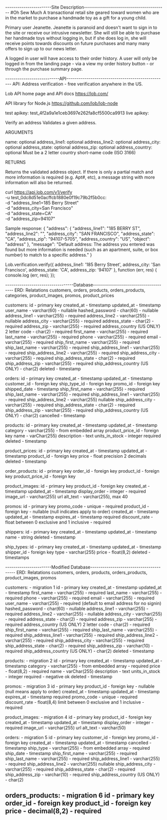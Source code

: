 -----------------------Site Description-----------------------------------------
#Oh Sew Much
A transactional retail site geared toward women who are in the market to purchase a handmade toy as a gift for a young child.

Primary user Jeanette. Jeanette is paranoid and doesn't want to sign in to the site or receive our intrusive newsletter. She will still be able to purchase her handmade toys without logging in, but if she does log in, she will receive points towards discounts on future purchases and many many offers to sign up to our news letter.

A logged in user will have access to their order history. A user will only be logged in from the landing page - via a view my order history button - or through the purchase summary page.

---------------------------API--------------------------------------------------
API: Address verification - free verification anywhere in the US.

Lob API home page and API docs
https://lob.com/

API library for Node.js
https://github.com/lob/lob-node

test apikey: test_4f2a9a1e1ceb3697e262fa8cf5500ca9913
live apikey:

Verify an address
Validates a given address.

ARGUMENTS

name:
optional
address_line1:
optional
address_line2:
optional
address_city:
optional
address_state:
optional
address_zip:
optional
address_country:
optional
Must be a 2 letter country short-name code (ISO 3166)

RETURNS

Returns the validated address object. If there is only a partial match and more information is required (e.g. Apt#, etc), a message string with more information will also be returned.

curl https://api.lob.com/v1/verify \
  -u test_0dc8d51e0acffcb1880e0f19c79b2f5b0cc: \
  -d "address_line1=185 Berry Street" \
  -d "address_city=San Francisco" \
  -d "address_state=CA" \
  -d "address_zip=94107"

Sample response:
{
    "address": {
        "address_line1": "185 BERRY ST",
        "address_line2": "",
        "address_city": "SAN FRANCISCO",
        "address_state": "CA",
        "address_zip": "94107-5705",
        "address_country": "US",
        "object": "address"
    },
    "message": "Default address: The address you entered was found but more information is needed (such as an apartment, suite, or box number) to match to a specific address."
}

  Lob.verification.verify({
    address_line1: '185 Berry Street',
    address_city: 'San Francisco',
    address_state: 'CA',
    address_zip: '94107'
  }, function (err, res) {
    console.log (err, res);
  });

----------------------------------Database--------------------------------------
ERD: Relatations
customers, orders, products, orders_products, categories, product_images, promos, product_prices

customers:
id - primary key
created_at - timestamp
updated_at - timestamp
user_name - varchar(60) - nullable
hashed_password - char(60) - nullable
address_line1 - varchar(255) - required
address_line2 - varchar(255) - nullable
address_city - varchar(255) - required
address_state - char(2) - required
address_zip - varchar(255) - required
address_country (US ONLY) 2 letter code - char(2) - required
first_name - varchar(255) - required
last_name - varchar(255) - required
phone - varchar(255) - required
email - varchar(255) - required
ship_first_name - varchar(255) - required
ship_last_name - varchar(255) - required
ship_address_line1 - varchar(255) - required
ship_address_line2 - varchar(255) - required
ship_address_city - varchar(255) - required
ship_address_state - char(2) - required
ship_address_zip - varchar(255) - required
ship_address_country (US ONLY) - char(2)
deleted - timestamp

orders:
id - primary key
created_at - timestamp
updated_at - timestamp
customer_id - foreign key
ship_type_id - foreign key
promo_id - foreign key
shipped_date - timestamp
ship_first_name - varchar(255) - required
ship_last_name - varchar(255) - required
ship_address_line1 - varchar(255) - required
ship_address_line2 - varchar(255) nullable
ship_address_city - varchar(255) - required
ship_address_state - char(2) - required
ship_address_zip - varchar(255) - required
ship_address_country (US ONLY) - char(2)
cancelled - timestamp

products:
id - primary key
created_at - timestamp
updated_at - timestamp
category - varchar(255) - from embedded array
product_price_id - foreign key
name - varChar(255)
description - text
units_in_stock - integer required
deleted - timestamp

product_prices:
id - primary key
created_at - timestamp
updated_at - timestamp
product_id - foreign key
price - float precision 2 decimals
deleted - timestamp

order_products:
id - primary key
order_id - foreign key
product_id - foreign key
product_price_id - foreign key

product_images:
id - primary key
product_id - foreign key
created_at - timestamp
updated_at - timestamp
display_order - integer - required
image_url - varchar(255) url
alt_text - varchar(255), max 40

promos:
id - primary key
promo_code - unique - required
product_id - foreign key - nullable (null indicates apply to order)
created_at - timestamp
updated_at - timestamp
expires_at - timestamp required
discount_rate - float between 0 exclusive and 1 inclusive - required

shippers:
id - primary key
created_at - timestamp
updated_at - timestamp
name - string
deleted - timestamp

ship_types:
id - primary key
created_at - timestamp
updated_at - timestamp
shipper_id - foreign key
type - varchar(255)
price - float(8,2)
deleted - timestamps

-----------------------Modified Database----------------------------------------
ERD: Relatations
customers, orders, products, orders_products, product_images, promos

customers: - migration 1
id - primary key
created_at - timestamp
updated_at - timestamp
first_name - varchar(255) - required
last_name - varchar(255) - required
phone - varchar(255) - required
email - varchar(255) - required
user_name - varchar(255) - required (default to email address for no signin)
hashed_password - char(60) - nullable
address_line1 - varchar(255) - required
address_line2 - varchar(255) - nullable
address_city - varchar(255) - required
address_state - char(2) - required
address_zip - varchar(255) - required
address_country (US ONLY) 2 letter code - char(2) - required
ship_first_name - varchar(255) - required
ship_last_name - varchar(255) - required
ship_address_line1 - varchar(255) - required
ship_address_line2 - varchar(255) - required
ship_address_city - varchar(255) - required
ship_address_state - char(2) - required
ship_address_zip - varchar(10) - required
ship_address_country (US ONLY) - char(2)
deleted - timestamp

products: - migration 2
id - primary key
created_at - timestamp
updated_at - timestamp
category - varchar(255) - from embedded array - required
price - float(8,2) - required
name - varChar(255)
description - text
units_in_stock - integer required - negative ok
deleted - timestamp

promos: - migration 3
id - primary key
product_id - foreign key - nullable (null means apply to order)
created_at - timestamp
updated_at - timestamp
expires_at - timestamp required
promo_code - unique - required
discount_rate - float(8,4) limit between 0 exclusive and 1 inclusive - required

product_images: - migration 4
id - primary key
product_id - foreign key
created_at - timestamp
updated_at - timestamp
display_order - integer - required
image_url - varchar(255) url
alt_text - varchar(50)

orders: - migration 5
id - primary key
customer_id - foreign key
promo_id - foreign key
created_at - timestamp
updated_at - timestamp
cancelled - timestamp
ship_type - varchar(255) - from embedded array - required
ship_date - timestamp
ship_first_name - varchar(255) - required
ship_last_name - varchar(255) - required
ship_address_line1 - varchar(255) - required
ship_address_line2 - varchar(255) nullable
ship_address_city - varchar(255) - required
ship_address_state - char(2) - required
ship_address_zip - varchar(10) - required
ship_address_country (US ONLY) - char(2)

orders_products: - migration 6
id - primary key
order_id - foreign key
product_id - foreign key
price - decimal(8,2) - required
--------------------------------------------------------------------------------
